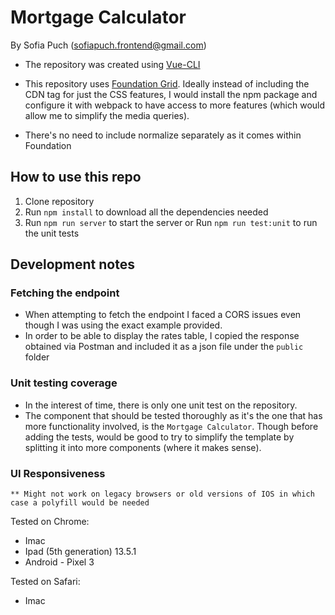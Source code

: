 # Mortgage Calculator
By Sofia Puch (sofiapuch.frontend@gmail.com)

- The repository was created using [Vue-CLI](https://cli.vuejs.org/)

- This repository uses [Foundation Grid](https://get.foundation/sites/docs/xy-grid.html). Ideally instead of including the CDN tag for just the CSS features, I would install the npm package and configure it with webpack to have access to more features (which would allow me to simplify the media queries).

- There's no need to include normalize separately as it comes within Foundation

## How to use this repo

1. Clone repository
2. Run `npm install` to download all the dependencies needed
3. 
    Run `npm run server` to start the server
    or
    Run `npm run test:unit` to run the unit tests

## Development notes

### Fetching the endpoint

- When attempting to fetch the endpoint I faced a CORS issues even though I was using the exact example provided.
- In order to be able to display the rates table, I copied the response obtained via Postman and included it as a json file under the `public` folder

### Unit testing coverage

- In the interest of time, there is only one unit test on the repository.
- The component that should be tested thoroughly as it's the one that has more functionality involved, is the `Mortgage Calculator`. Though before adding the tests, would be good to try to simplify the template by splitting it into more components (where it makes sense).

### UI Responsiveness

`** Might not work on legacy browsers or old versions of IOS in which case a polyfill would be needed`

Tested on Chrome:
- Imac
- Ipad (5th generation) 13.5.1
- Android - Pixel 3

Tested on Safari:
- Imac
